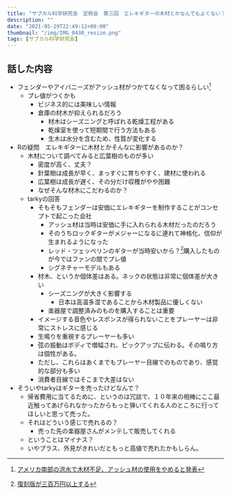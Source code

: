 ```yaml
---
title: "サブカル科学研究会　定例会　第三回　エレキギターの木材とかなんでもよくない？"
description: ""
date: "2021-05-29T22:49:12+09:00"
thumbnail: "/img/IMG_0430_resize.png"
tags: [サブカル科学研究会]
---
```

## 話した内容
- フェンダーやアイバニーズがアッシュ材がつかてなくなって困るらしい[^1]
  - プレ値がつくかも
    - ビジネス的には美味しい情報
    - 倉庫の材木が抑えられるだろう
      - 材木はシーズニングと呼ばれる乾燥工程がある
      - 乾燥室を使って短期間で行う方法もある
      - 生木は水分を含むため、性質が変化する
- Rの疑問　エレキギターに木材とかそんなに影響があるのか？
  - 木材について調べてみると広葉樹のものが多い
    - 密度が高く、丈夫？
    - 針葉樹は成長が早く、まっすぐに育ちやすく、建材に使われる
    - 広葉樹は成長が遅く、その分だけ収穫がやや困難
    - なぜそんな材木にこだわるのか？
  - tarkyの回答
    - そもそもフェンダーは安価にエレキギターを制作することがコンセプトで起こった会社
      - アッシュ材は当時は安価に手に入れられる木材だったのだろう
      - そのうちロックギターがメジャーになるに連れて神格化、信仰が生まれるようになった
      - レッド・ツェッペリンのギターが当時安いから？[^2]購入したものが今ではファンの間でプレ値
      - シグネチャーモデルもある
    - 材木、というか個体差はある。ネックの状態は非常に個体差が大きい
      - シーズニングが大きく影響する
        - 日本は高温多湿であることから木材製品に優しくない
      - 楽器屋で調整済みのものを購入することは重要
    - イメージする音色やレスポンスが得られないことをプレーヤーは非常にストレスに感じる
    - 生鳴りを重視するプレーヤーも多い
    - 弦の振動はボディで増幅され、ピックアップに伝わる。その鳴り方は個性がある。
    - ただし、これらはあくまでもプレーヤー目線でのものであり、感覚的な部分も多い
    - 消費者目線ではそこまで大差はない
- そういやtarkyはギターを売ったけどなんで？
  - 帰省費用に当てるために、というのは冗談で、１０年来の相棒にここ最近触ってあげられなかったからもっと弾いてくれる人のところに行ってほしいと思って売った。
  - それはどういう感じで売れるの？
    - 売った先の楽器屋さんがメンテして販売してくれる
  - ということはマイナス？
  - いやプラス、外見がきれいだともっと高値で売れたかもしらん。
    

[^1]:[アメリカ南部の洪水で木材不足、アッシュ材の使用をやめると発表](https://www.nikkei.com/article/DGXZQOUC18BJ50Y1A510C2000000/)
[^2]:[復刻版が三百万円以上する](https://nme-jp.com/news/67562/)